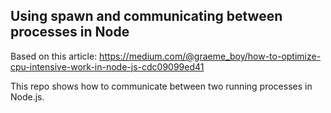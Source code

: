 ## Using spawn and communicating between processes in Node

Based on this article: https://medium.com/@graeme_boy/how-to-optimize-cpu-intensive-work-in-node-js-cdc09099ed41

This repo shows how to communicate between two running processes in Node.js.

